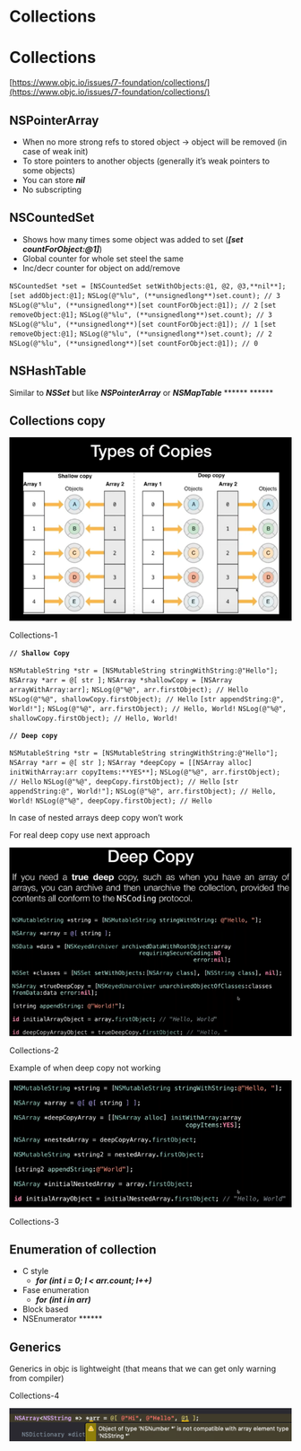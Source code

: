 # Collections

# Collections

[https://www.objc.io/issues/7-foundation/collections/](https://www.objc.io/issues/7-foundation/collections/)

## NSPointerArray

- When no more strong refs to stored object -> object will be removed (in case of weak init)
- To store pointers to another objects (generally it’s weak pointers to some objects)
- You can store ***nil***
- No subscripting

## NSCountedSet

- Shows how many times some object was added to set (***[set countForObject:@1]***)
- Global counter for whole set steel the same
- Inc/decr counter for object on add/remove

`NSCountedSet *set = [NSCountedSet setWithObjects:@1, @2, @3,**nil**];` `[set addObject:@1];` `NSLog(@"%lu", (**unsignedlong**)set.count); // 3` `NSLog(@"%lu", (**unsignedlong**)[set countForObject:@1]); // 2` `[set removeObject:@1];` `NSLog(@"%lu", (**unsignedlong**)set.count); // 3` `NSLog(@"%lu", (**unsignedlong**)[set countForObject:@1]); // 1` `[set removeObject:@1];` `NSLog(@"%lu", (**unsignedlong**)set.count); // 2` `NSLog(@"%lu", (**unsignedlong**)[set countForObject:@1]); // 0`

## NSHashTable

Similar to ***NSSet*** but like ***NSPointerArray*** or ***NSMapTable***  ******  ****** 

## Collections copy

![](Collections/Types_of_Copies.png)

Collections-1

**`// Shallow Copy`**

`NSMutableString *str = [NSMutableString stringWithString:@"Hello"];`  `NSArray *arr = @[ str ];`  `NSArray *shallowCopy = [NSArray arrayWithArray:arr];`  `NSLog(@"%@", arr.firstObject); // Hello` `NSLog(@"%@", shallowCopy.firstObject); // Hello`  `[str appendString:@", World!"];`  `NSLog(@"%@", arr.firstObject); // Hello, World!` `NSLog(@"%@", shallowCopy.firstObject); // Hello, World!`

**`// Deep copy`**

`NSMutableString *str = [NSMutableString stringWithString:@"Hello"];`  `NSArray *arr = @[ str ];`  `NSArray *deepCopy = [[NSArray alloc] initWithArray:arr copyItems:**YES**];`  `NSLog(@"%@", arr.firstObject); // Hello` `NSLog(@"%@", deepCopy.firstObject); // Hello`  `[str appendString:@", World!"];`  `NSLog(@"%@", arr.firstObject); // Hello, World!` `NSLog(@"%@", deepCopy.firstObject); // Hello`

In case of nested arrays deep copy won’t work

For real deep copy use next approach

![](Collections/Deep_Copy.png)

Collections-2

Example of when deep copy not working

![](Collections/NSArray_array____string.png)

Collections-3

## Enumeration of collection

- C style
    - ***for (int i = 0; I < arr.count; I++)***
- Fase enumeration
    - ***for (int i in arr)***
- Block based
- NSEnumerator ******

## Generics

Generics in objc is lightweight (that means that we can get only warning from compiler)

Collections-4

![](Collections/NSArrayNSString__arr__L_Hi_Hello_1.png)